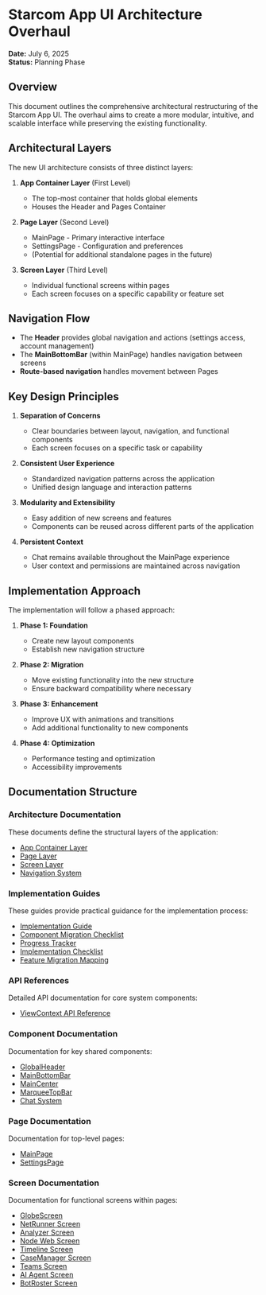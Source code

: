 # Starcom App UI Architecture Overhaul

**Date:** July 6, 2025  
**Status:** Planning Phase

## Overview

This document outlines the comprehensive architectural restructuring of the Starcom App UI. The overhaul aims to create a more modular, intuitive, and scalable interface while preserving the existing functionality.

## Architectural Layers

The new UI architecture consists of three distinct layers:

1. **App Container Layer** (First Level)
   - The top-most container that holds global elements
   - Houses the Header and Pages Container

2. **Page Layer** (Second Level)
   - MainPage - Primary interactive interface
   - SettingsPage - Configuration and preferences
   - (Potential for additional standalone pages in the future)

3. **Screen Layer** (Third Level)
   - Individual functional screens within pages
   - Each screen focuses on a specific capability or feature set

## Navigation Flow

- The **Header** provides global navigation and actions (settings access, account management)
- The **MainBottomBar** (within MainPage) handles navigation between screens
- **Route-based navigation** handles movement between Pages

## Key Design Principles

1. **Separation of Concerns**
   - Clear boundaries between layout, navigation, and functional components
   - Each screen focuses on a specific task or capability

2. **Consistent User Experience**
   - Standardized navigation patterns across the application
   - Unified design language and interaction patterns

3. **Modularity and Extensibility**
   - Easy addition of new screens and features
   - Components can be reused across different parts of the application

4. **Persistent Context**
   - Chat remains available throughout the MainPage experience
   - User context and permissions are maintained across navigation

## Implementation Approach

The implementation will follow a phased approach:

1. **Phase 1: Foundation**
   - Create new layout components
   - Establish new navigation structure

2. **Phase 2: Migration**
   - Move existing functionality into the new structure
   - Ensure backward compatibility where necessary

3. **Phase 3: Enhancement**
   - Improve UX with animations and transitions
   - Add additional functionality to new components

4. **Phase 4: Optimization**
   - Performance testing and optimization
   - Accessibility improvements

## Documentation Structure

### Architecture Documentation

These documents define the structural layers of the application:

- [App Container Layer](./architecture/app-container-layer.md)
- [Page Layer](./architecture/page-layer.md)
- [Screen Layer](./architecture/screen-layer.md)
- [Navigation System](./architecture/navigation-system.md)

### Implementation Guides

These guides provide practical guidance for the implementation process:

- [Implementation Guide](./implementation/implementation-guide.md)
- [Component Migration Checklist](./implementation/component-migration-checklist.md)
- [Progress Tracker](./implementation/progress-tracker.md)
- [Implementation Checklist](./implementation/implementation-checklist.md)
- [Feature Migration Mapping](./implementation/feature-migration-mapping.md)

### API References

Detailed API documentation for core system components:

- [ViewContext API Reference](./api/view-context.md)

### Component Documentation

Documentation for key shared components:

- [GlobalHeader](./components/global-header.md)
- [MainBottomBar](./components/main-bottom-bar.md)
- [MainCenter](./components/main-center.md)
- [MarqueeTopBar](./components/marquee-top-bar.md)
- [Chat System](./components/chat-system.md)

### Page Documentation

Documentation for top-level pages:

- [MainPage](./pages/main-page.md)
- [SettingsPage](./pages/settings-page.md)

### Screen Documentation

Documentation for functional screens within pages:

- [GlobeScreen](./screens/globe-screen.md)
- [NetRunner Screen](./screens/netrunner-screen.md)
- [Analyzer Screen](./screens/analyzer-screen.md)
- [Node Web Screen](./screens/node-web-screen.md)
- [Timeline Screen](./screens/timeline-screen.md)
- [CaseManager Screen](./screens/case-manager-screen.md)
- [Teams Screen](./screens/teams-screen.md)
- [AI Agent Screen](./screens/ai-agent-screen.md)
- [BotRoster Screen](./screens/bot-roster-screen.md)
